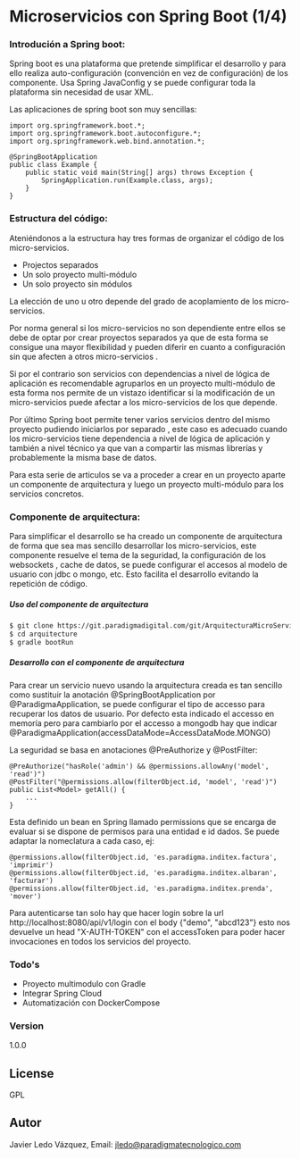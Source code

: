 # Microservicios con Spring Boot (1/4)
### Introdución a Spring boot:
Spring boot es una plataforma que pretende simplificar el desarrollo y para ello realiza auto-configuración (convención en vez de configuración) de los componente. Usa Spring JavaConfig y se puede configurar toda la plataforma sin necesidad de usar XML.   

Las aplicaciones de spring boot son muy sencillas:

	import org.springframework.boot.*;
	import org.springframework.boot.autoconfigure.*;
	import org.springframework.web.bind.annotation.*;

	@SpringBootApplication
	public class Example {
		public static void main(String[] args) throws Exception {
			SpringApplication.run(Example.class, args);
		}
	}
### Estructura del código:

Ateniéndonos a la estructura hay tres formas de organizar el código de los micro-servicios.

  - Projectos separados
  - Un solo proyecto multi-módulo  
  - Un solo proyecto sin módulos 

La elección de uno u otro depende del grado de acoplamiento de los micro-servicios.

Por norma general si los micro-servicios no son dependiente entre ellos se debe de optar por crear proyectos separados ya que de esta forma se consigue una mayor flexibilidad y pueden diferir en cuanto a configuración sin que afecten a otros micro-servicios .

Si por el contrario son servicios con dependencias a nivel de lógica de aplicación es recomendable agruparlos en un proyecto multi-módulo de esta forma nos permite de un vistazo identificar si la modificación de un micro-servicios puede afectar a los micro-servicios de los que depende. 

Por último Spring boot permite tener varios servicios dentro del mismo proyecto pudiendo iniciarlos por separado , este caso es adecuado cuando los micro-servicios tiene dependencia a nivel de lógica de aplicación y también a nivel técnico ya que van a compartir las mismas librerías y probablemente la misma base de datos. 

Para esta serie de articulos se va a proceder a crear en un proyecto aparte un componente de arquitectura y luego un proyecto multi-módulo para los servicios concretos.

### Componente de arquitectura:

Para simplificar el desarrollo se ha creado un componente de arquitectura de forma que sea mas sencillo desarrollar los micro-servicios, este componente resuelve el tema de la seguridad, la configuración de los websockets , cache de datos, se puede configurar el accesos al modelo de usuario con jdbc o mongo, etc. 
Esto facilita el desarrollo evitando la repetición de código.

##### Uso del componente de arquitectura


```sh
$ git clone https://git.paradigmadigital.com/git/ArquitecturaMicroServiciosSprinBoot.git arquitecture
$ cd arquitecture
$ gradle bootRun
```

##### Desarrollo con el componente de arquitectura

Para crear un servicio nuevo usando la arquitectura creada es tan sencillo como sustituir la anotación @SpringBootApplication por @ParadigmaApplication, se puede configurar el tipo de accesso para recuperar los datos de usuario. Por defecto esta indicado el accesso en memoría pero para cambiarlo por el accesso a mongodb hay que indicar @ParadigmaApplication(accessDataMode=AccessDataMode.MONGO)


La seguridad se basa en anotaciones @PreAuthorize y @PostFilter:

    @PreAuthorize("hasRole('admin') && @permissions.allowAny('model', 'read')")
    @PostFilter("@permissions.allow(filterObject.id, 'model', 'read')")
    public List<Model> getAll() {
        ...
    }


Esta definido un bean en Spring llamado permissions que se encarga de evaluar si se dispone de permisos para una entidad e id dados. 
Se puede adaptar la nomeclatura a cada caso, ej:

	@permissions.allow(filterObject.id, 'es.paradigma.inditex.factura', 'imprimir')
	@permissions.allow(filterObject.id, 'es.paradigma.inditex.albaran', 'facturar')
	@permissions.allow(filterObject.id, 'es.paradigma.inditex.prenda', 'mover')

Para autenticarse tan solo hay que hacer login sobre la url http://localhost:8080/api/v1/login con el body {"demo", "abcd123"}
esto nos devuelve un head "X-AUTH-TOKEN" con el accessToken para poder hacer invocaciones en todos los servicios del proyecto.

### Todo's
- Proyecto multimodulo con Gradle
- Integrar Spring Cloud
- Automatización con DockerCompose

### Version
1.0.0

License
----
GPL

Autor
----
Javier Ledo Vázquez, Email: <jledo@paradigmatecnologico.com>


[git-repo-url]: http://git.paradigmatecnologico.com/arquitecture.git
